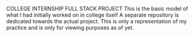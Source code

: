 COLLEGE INTERNSHIP FULL STACK PROJECT
This is the basic model of what I had initially worked on in college itself
A separate repository is dedicated towards the actual project.
This is only a representation of my practice and is only for viewing purposes as of yet.

